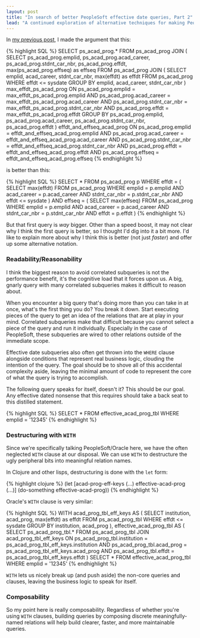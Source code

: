 ```yaml
---
layout: post
title: "In search of better PeopleSoft effective date queries, Part 2"
lead: "A continued exploration of alternative techniques for making PeopleSoft effective date queries more readable and maintainable by composing subrelations and destructuring with the WITH clause."
---
```


In [my previous post](/2014/10/faster-peoplesoft-effective-date-queries/), I made the argument that
this:

{% highlight SQL %}
SELECT ps_acad_prog.*
FROM ps_acad_prog
  JOIN (
    SELECT ps_acad_prog.emplid, ps_acad_prog.acad_career, ps_acad_prog.stdnt_car_nbr, ps_acad_prog.effdt, max(ps_acad_prog.effseq) as effseq
    FROM ps_acad_prog
      JOIN (
        SELECT emplid, acad_career, stdnt_car_nbr, max(effdt) as effdt
        FROM ps_acad_prog
        WHERE effdt <= sysdate
        GROUP BY emplid, acad_career, stdnt_car_nbr
      ) max_effdt_ps_acad_prog
        ON ps_acad_prog.emplid = max_effdt_ps_acad_prog.emplid
          AND ps_acad_prog.acad_career = max_effdt_ps_acad_prog.acad_career
          AND ps_acad_prog.stdnt_car_nbr = max_effdt_ps_acad_prog.stdnt_car_nbr
          AND ps_acad_prog.effdt = max_effdt_ps_acad_prog.effdt
    GROUP BY ps_acad_prog.emplid, ps_acad_prog.acad_career, ps_acad_prog.stdnt_car_nbr, ps_acad_prog.effdt
  ) effdt_and_effseq_acad_prog
    ON ps_acad_prog.emplid = effdt_and_effseq_acad_prog.emplid
      AND ps_acad_prog.acad_career = effdt_and_effseq_acad_prog.acad_career
      AND ps_acad_prog.stdnt_car_nbr = effdt_and_effseq_acad_prog.stdnt_car_nbr
      AND ps_acad_prog.effdt = effdt_and_effseq_acad_prog.effdt
      AND ps_acad_prog.effseq = effdt_and_effseq_acad_prog.effseq
{% endhighlight %}

is better than this:

{% highlight SQL %}
SELECT *
FROM ps_acad_prog p
WHERE effdt = (
    SELECT max(effdt)
    FROM ps_acad_prog
    WHERE emplid = p.emplid
      AND acad_career = p.acad_career
      AND stdnt_car_nbr = p.stdnt_car_nbr
      AND effdt <= sysdate
  )
  AND effseq = (
    SELECT max(effseq)
    FROM ps_acad_prog
    WHERE emplid = p.emplid
      AND acad_career = p.acad_career
      AND stdnt_car_nbr = p.stdnt_car_nbr
      AND effdt = p.effdt
  )
{% endhighlight %}

But that first query is *way* bigger. Other than a speed boost, it may not clear why I think
the first query is better, so I thought I'd dig into it a bit more. I'd like to
explain more about why I think this is better (not just *faster*) and offer up
some alternative notation.

### Readability/Reasonability

I think the biggest reason to avoid correlated subqueries is not the performance
benefit, it's the cognitive load that it forces upon us. A big, gnarly query
with many correlated subqueries makes it difficult to reason about.

When you encounter a big query that's doing more than you can take in at once,
what's the first thing you do? You break it down. Start executing pieces of the
query to get an idea of the relations that are at play in your mind. Correlated
subqueries make that difficult because you cannot select a piece of the query and
run it individually. Especially in the case of PeopleSoft, these subqueries are
wired to other relations outside of the immediate scope.

Effective date subqueries also often get thrown into the `WHERE` clause
alongside conditions that represent real business logic, clouding the intention
of the query. The goal should be to shove all of this accidental complexity
aside, leaving the minimal amount of code to represent the core of what the query
is trying to accomplish.

The following query speaks for itself, doesn't it? This should be our goal.
Any effective dated nonsense that this requires should take a back seat to this
distilled statement.

{% highlight SQL %}
SELECT * FROM effective_acad_prog_tbl WHERE emplid = '12345'
{% endhighlight %}

### Destructuring with `WITH`

Since we're specifically talking PeopleSoft/Oracle here, we have the often
neglected `WITH` clause at our disposal. We can use `WITH` to destructure the
ugly peripheral bits into meaningful relation names.

In Clojure and other lisps, destructuring is done with the `let` form:

{% highlight clojure %}
(let [acad-prog-eff-keys (...)
      effective-acad-prog (...)]
  (do-something effective-acad-prog))
{% endhighlight %}

Oracle's `WITH` clause is very similar:

{% highlight SQL %}
WITH acad_prog_tbl_eff_keys AS (
  SELECT institution, acad_prog, max(effdt) as effdt
  FROM ps_acad_prog_tbl
  WHERE effdt <= sysdate
  GROUP BY institution, acad_prog
),
effective_acad_prog_tbl AS (
  SELECT ps_acad_prog_tbl.*
  FROM ps_acad_prog_tbl
    JOIN acad_prog_tbl_eff_keys
      ON ps_acad_prog_tbl.institution = ps_acad_prog_tbl_eff_keys.institution
        AND ps_acad_prog_tbl.acad_prog = ps_acad_prog_tbl_eff_keys.acad_prog
        AND ps_acad_prog_tbl.effdt = ps_acad_prog_tbl_eff_keys.effdt
)
SELECT * FROM effective_acad_prog_tbl WHERE emplid = '12345'
{% endhighlight %}

`WITH` lets us nicely break up (and push aside) the non-core queries and clauses,
leaving the business logic to speak for itself.

### Composability

So my point here is really composability. Regardless of whether you're using
`WITH` clauses, building queries by composing discrete meaningfully-named
relations will help build clearer, faster, and more maintainable queries.
